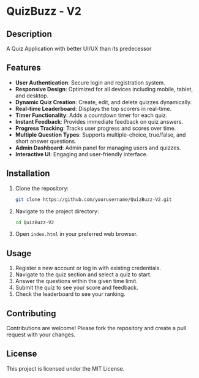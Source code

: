 # QuizBuzz - V2

## Description 
A Quiz Application with better UI/UX than its predecessor

## Features

- **User Authentication**: Secure login and registration system.
- **Responsive Design**: Optimized for all devices including mobile, tablet, and desktop.
- **Dynamic Quiz Creation**: Create, edit, and delete quizzes dynamically.
- **Real-time Leaderboard**: Displays the top scorers in real-time.
- **Timer Functionality**: Adds a countdown timer for each quiz.
- **Instant Feedback**: Provides immediate feedback on quiz answers.
- **Progress Tracking**: Tracks user progress and scores over time.
- **Multiple Question Types**: Supports multiple-choice, true/false, and short answer questions.
- **Admin Dashboard**: Admin panel for managing users and quizzes.
- **Interactive UI**: Engaging and user-friendly interface.

## Installation

1. Clone the repository:
    ```bash
    git clone https://github.com/yourusername/QuizBuzz-V2.git
    ```
2. Navigate to the project directory:
    ```bash
    cd QuizBuzz-V2
    ```
3. Open `index.html` in your preferred web browser.

## Usage

1. Register a new account or log in with existing credentials.
2. Navigate to the quiz section and select a quiz to start.
3. Answer the questions within the given time limit.
4. Submit the quiz to see your score and feedback.
5. Check the leaderboard to see your ranking.

## Contributing

Contributions are welcome! Please fork the repository and create a pull request with your changes.

## License

This project is licensed under the MIT License.